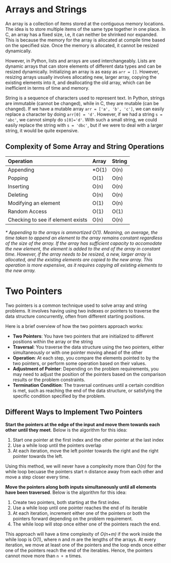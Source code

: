 # Arrays and Strings

An array is a collection of items stored at the contiguous memory locations. The idea is to store multiple items of the same type together in one place. In C, an array has a fixed size, i.e, it can neither be shrinked nor expanded. This is because the memory for the array is allocated at compile time based on the specified size. Once the memory is allocated, it cannot be resized dynamically.

However, in Python, lists and arrays are used interchangeably. Lists are dynamic arrays that can store elements of different data types and can be resized dynamically. Initializing an array is as easy as ```arr = []```. However, resizing arrays usually involves allocating new, larger array, copying the existing elements into it, and deallocating the old array, which can be inefficient in terms of time and memory.

String is a sequence of characters used to represent text. In Python, strings are immutable (cannot be changed), while in C, they are mutable (can be changed). If we have a mutable array ```arr = ['a', 'b', 'c']```, we can easily replace a character by doing ```arr[0] = 'd'```. However, if we had a string ```s = 'abc'```, we cannot simply do ```s[0]='d'```. With such a small string, we could easily replace the string with ```s = 'dbc'```, but if we were to deal with a larger string, it would be quite expensive.

## Complexity of Some Array and String Operations

| Operation                         | Array | String    |
| :---------------------------------|:------|:----------|
| Appending                         | *O(1) | O(n)      |
| Popping                           | O(1)  | O(n)      |
| Inserting                         | O(n)  | O(n)      |
| Deleting                          | O(n)  | O(n)      |
| Modifying an element              | O(1)  | O(n)      |
| Random Access                     | O(1)  | O(1)      |
| Checking to see if element exists | O(n)  | O(n)      |

_* Appending to the arrays is ammortized O(1). Meaning, on average, the time taken to append an element to the array remains constant regardless of the size of the array. If the array has sufficient capacity to accomodate the new element, the element is added to the end of the array in constant time. However, if the array needs to be resized, a new, larger array is allocated, and the existing elements are copied to the new array. This operation is more expensive, as it requires copying all existing elements to the new array._

# Two Pointers

Two pointers is a common technique used to solve array and string problems. It involves having using two indexes or pointers to traverse the data structure concurrently, often from different starting positions. 

Here is a brief overview of how the two pointers approach works:

- **Two Pointers**: You have two pointers that are initialized to different positions within the array or the string
- **Traversal**: You traverse the data structure using the two pointers, either simultaneously or with one pointer moving ahead of the other
- **Operation**: At each step, you compare the elements pointed to by the two pointers, or perform some operation based on their values.
- **Adjustment of Pointer**: Depending on the problem requirements, you may need to adjust the position of the pointers based on the comparison results or the problem constraints.
- **Termination Condition**: The traversal continues until a certain condition is met, such as reaching the end of the data structure, or satisfying the specific condition specified by the problem. 

## Different Ways to Implement Two Pointers
**Start the pointers at the edge of the input and move them towards each other until they meet**. Below is the algorithm for this idea:

1. Start one pointer at the first index and the other pointer at the last index
2. Use a while loop until the pointers overlap
3. At each iteration, move the left pointer towards the right and the right pointer towards the left. 

Using this method, we will never have a complexity more than *O(n)* for the while loop becuase the pointers start n distance away from each other and move a step closer every time. 

**Move the pointers along both inputs simultaneously until all elements have been traversed**. Below is the algorithm for this idea:

1. Create two pointers, both starting at the first index.
2. Use a while loop until one pointer reaches the end of its iterable
3. At each iteration, increment either one of the pointers or both the pointers forward depending on the problem requirement.
4. The while loop will stop once either one of the pointers reach the end. 

This approach will have a time complexity of *O(n+m)* if the work inside the while loop is O(1), where n and m are the lengths of the arrays. At every iteration, we move at least one of the pointers and the loop ends once either one of the pointers reach the end of the iterables. Hence, the pointers cannot move more than ```n + m``` times. 